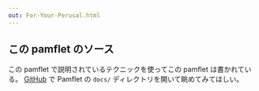 ```yaml
---
out: For-Your-Perusal.html
---
```


この pamflet のソース
-------------------

この pamflet で説明されているテクニックを使ってこの pamflet は書かれている。
[GitHub][gh] で Pamflet の `docs/` ディレクトリを開いて眺めてみてほしい。

[gh]: https://github.com/foundweekends/pamflet/tree/master/docs
